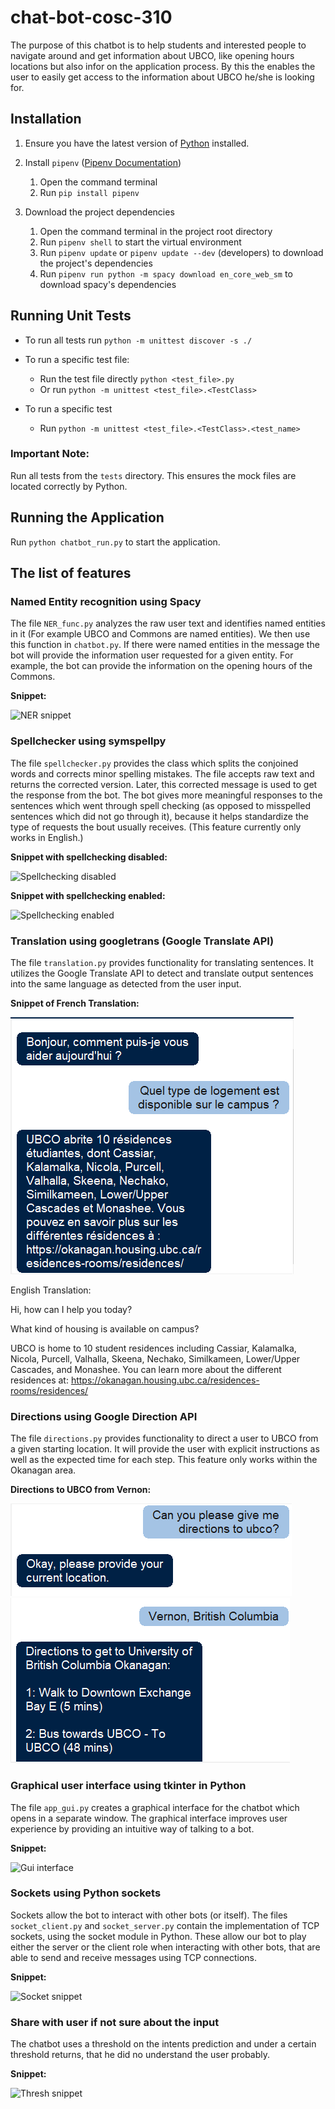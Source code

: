 # chat-bot-cosc-310
The purpose of this chatbot is to help students and interested people to navigate around and get information about UBCO, like opening hours locations but also infor on the application process. By this the enables the user to easily get access to the information about UBCO he/she is looking for.

## Installation
1. Ensure you have the latest version of [Python](https://www.python.org/downloads/) installed.

2. Install `pipenv` ([Pipenv Documentation](https://pypi.org/project/pipenv/))
    1. Open the command terminal
    2. Run `pip install pipenv`

3. Download the project dependencies
    1. Open the command terminal in the project root directory
    2. Run `pipenv shell` to start the virtual environment
    3. Run `pipenv update` or `pipenv update --dev` (developers) to download the project's dependencies
    4. Run `pipenv run python -m spacy download en_core_web_sm` to download spacy's dependencies
    
## Running Unit Tests

- To run all tests run `python -m unittest discover -s ./`

- To run a specific test file:
    - Run the test file directly `python <test_file>.py`
    - Or run `python -m unittest <test_file>.<TestClass>`

- To run a specific test
    - Run `python -m unittest <test_file>.<TestClass>.<test_name>`

### Important Note: 
Run all tests from the `tests` directory. 
This ensures the mock files are located correctly by Python.

## Running the Application
Run `python chatbot_run.py` to start the application.

## The list of features

### Named Entity recognition using Spacy
The file `NER_func.py` analyzes the raw user text and identifies named entities in it (For example UBCO and Commons are named entities). We then use this function in `chatbot.py`. If there were named entities in the message the bot will provide the information user requested for a given entity. For example, the bot can provide the information on the opening hours of the Commons.

   **Snippet:**
    
   ![NER snippet](documentation/snippets/NER_example.png)

### Spellchecker using symspellpy
The file `spellchecker.py` provides the class which splits the conjoined words and corrects minor spelling mistakes. The file accepts raw text and returns the corrected version. Later, this corrected message is used to get the response from the bot. The bot gives more meaningful responses to the sentences which went through spell checking (as opposed to misspelled sentences which did not go through it), because it helps standardize the type of requests the bout usually receives.
(This feature currently only works in English.)

   **Snippet with spellchecking disabled:**
    
   ![Spellchecking disabled](documentation/snippets/Spell_disabled.png)

   **Snippet with spellchecking enabled:**

   ![Spellchecking enabled](documentation/snippets/Spell_enabled.png)

### Translation using googletrans (Google Translate API)
The file `translation.py` provides functionality for translating sentences.
It utilizes the Google Translate API to detect and translate output sentences into the same
language as detected from the user input. 

   **Snippet of French Translation:**
    
   ![French Translation](documentation/snippets/translation_example.png)

English Translation:

Hi, how can I help you today?

What kind of housing is available on campus?

UBCO is home to 10 student residences including Cassiar, Kalamalka, Nicola, Purcell, Valhalla, Skeena, Nechako, Similkameen, Lower/Upper Cascades, and Monashee. You can learn more about the different residences at: https://okanagan.housing.ubc.ca/residences-rooms/residences/

### Directions using Google Direction API
The file `directions.py` provides functionality to direct a user to UBCO from a given starting location.
It will provide the user with explicit instructions as well as the expected time for each step.
This feature only works within the Okanagan area.

   **Directions to UBCO from Vernon:**
    
   ![Asking for Directions](documentation/snippets/direction_example1.png)
   ![Receiving Directions](documentation/snippets/direction_example2.png)


### Graphical user interface using tkinter in Python
The file `app_gui.py` creates a graphical interface for the chatbot which opens in a separate window. The graphical interface improves user experience by providing an intuitive way of talking to a bot.

   **Snippet:**

   ![Gui interface](documentation/snippets/gui_example.png)

### Sockets using Python sockets
Sockets allow the bot to interact with other bots (or itself). The files `socket_client.py` and `socket_server.py` contain the implementation of TCP sockets, using the socket module in Python. These allow our bot to play either the server or the client role when interacting with other bots, that are able to send and receive messages using TCP connections.

   **Snippet:**

   ![Socket snippet](documentation/snippets/socket_example.png)
    
### Share with user if not sure about the input
The chatbot uses a threshold on the intents prediction and under a certain threshold returns, that he did no understand the user probably.

   **Snippet:**

   ![Thresh snippet](documentation/snippets/Thresh_topic.png)
    




